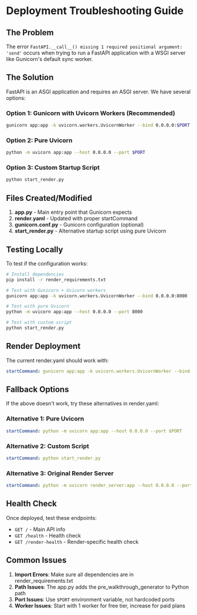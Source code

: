 # Deployment Troubleshooting Guide

## The Problem
The error `FastAPI.__call__() missing 1 required positional argument: 'send'` occurs when trying to run a FastAPI application with a WSGI server like Gunicorn's default sync worker.

## The Solution
FastAPI is an ASGI application and requires an ASGI server. We have several options:

### Option 1: Gunicorn with Uvicorn Workers (Recommended)
```bash
gunicorn app:app -k uvicorn.workers.UvicornWorker --bind 0.0.0.0:$PORT --workers 1 --timeout 30
```

### Option 2: Pure Uvicorn
```bash
python -m uvicorn app:app --host 0.0.0.0 --port $PORT
```

### Option 3: Custom Startup Script
```bash
python start_render.py
```

## Files Created/Modified

1. **app.py** - Main entry point that Gunicorn expects
2. **render.yaml** - Updated with proper startCommand
3. **gunicorn.conf.py** - Gunicorn configuration (optional)
4. **start_render.py** - Alternative startup script using pure Uvicorn

## Testing Locally

To test if the configuration works:

```bash
# Install dependencies
pip install -r render_requirements.txt

# Test with Gunicorn + Uvicorn workers
gunicorn app:app -k uvicorn.workers.UvicornWorker --bind 0.0.0.0:8000

# Test with pure Uvicorn
python -m uvicorn app:app --host 0.0.0.0 --port 8000

# Test with custom script
python start_render.py
```

## Render Deployment

The current render.yaml should work with:
```yaml
startCommand: gunicorn app:app -k uvicorn.workers.UvicornWorker --bind 0.0.0.0:$PORT --workers 1 --timeout 30
```

## Fallback Options

If the above doesn't work, try these alternatives in render.yaml:

### Alternative 1: Pure Uvicorn
```yaml
startCommand: python -m uvicorn app:app --host 0.0.0.0 --port $PORT
```

### Alternative 2: Custom Script
```yaml
startCommand: python start_render.py
```

### Alternative 3: Original Render Server
```yaml
startCommand: python -m uvicorn render_server:app --host 0.0.0.0 --port $PORT
```

## Health Check

Once deployed, test these endpoints:
- `GET /` - Main API info
- `GET /health` - Health check
- `GET /render-health` - Render-specific health check

## Common Issues

1. **Import Errors**: Make sure all dependencies are in render_requirements.txt
2. **Path Issues**: The app.py adds the pre_walkthrough_generator to Python path
3. **Port Issues**: Use `$PORT` environment variable, not hardcoded ports
4. **Worker Issues**: Start with 1 worker for free tier, increase for paid plans